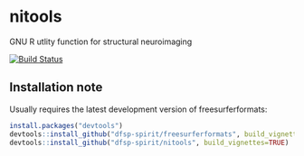 # nitools 
GNU R utlity function for structural neuroimaging

[![Build Status](https://travis-ci.org/dfsp-spirit/nitools.svg?branch=master)](https://travis-ci.org/dfsp-spirit/nitools)

## Installation note

Usually requires the latest development version of freesurferformats: 

```r
install.packages("devtools")
devtools::install_github("dfsp-spirit/freesurferformats", build_vignettes=TRUE)
devtools::install_github("dfsp-spirit/nitools", build_vignettes=TRUE)
```
